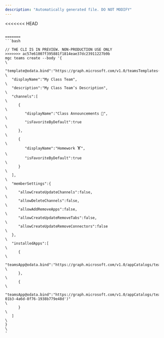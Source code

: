 ```yaml
---
description: "Automatically generated file. DO NOT MODIFY"
---
```


<<<<<<< HEAD
```cli

=======
```bash

// THE CLI IS IN PREVIEW. NON-PRODUCTION USE ONLY
>>>>>>> ac57e61007f395881f1814eae37dc23911227b9b
mgc teams create --body '{\
   "template@odata.bind":"https://graph.microsoft.com/v1.0/teamsTemplates('educationClass')",\
   "displayName":"My Class Team",\
   "description":"My Class Team’s Description",\
   "channels":[\
      {\
         "displayName":"Class Announcements 📢",\
         "isFavoriteByDefault":true\
      },\
      {\
         "displayName":"Homework 🏋️",\
         "isFavoriteByDefault":true\
      }\
   ],\
   "memberSettings":{\
      "allowCreateUpdateChannels":false,\
      "allowDeleteChannels":false,\
      "allowAddRemoveApps":false,\
      "allowCreateUpdateRemoveTabs":false,\
      "allowCreateUpdateRemoveConnectors":false\
   },\
   "installedApps":[\
      {\
         "teamsApp@odata.bind":"https://graph.microsoft.com/v1.0/appCatalogs/teamsApps('com.microsoft.teamspace.tab.vsts')"\
      },\
      {\
         "teamsApp@odata.bind":"https://graph.microsoft.com/v1.0/appCatalogs/teamsApps('1542629c-01b3-4a6d-8f76-1938b779e48d')"\
      }\
   ]\
}\
'

```
